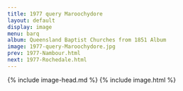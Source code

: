 ```yaml
---
title: 1977 query Maroochydore
layout: default
display: image
menu: barq
album: Queensland Baptist Churches from 1851 Album
image: 1977-query-Maroochydore.jpg
prev: 1977-Nambour.html
next: 1977-Rochedale.html
---
```

{% include image-head.md %}
{% include image.html %}